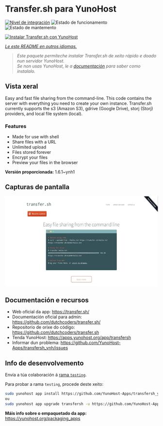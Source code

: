 <!--
NOTA: Este README foi creado automáticamente por <https://github.com/YunoHost/apps/tree/master/tools/readme_generator>
NON debe editarse manualmente.
-->

# Transfer.sh para YunoHost

[![Nivel de integración](https://dash.yunohost.org/integration/transfersh.svg)](https://ci-apps.yunohost.org/ci/apps/transfersh/) ![Estado de funcionamento](https://ci-apps.yunohost.org/ci/badges/transfersh.status.svg) ![Estado de mantemento](https://ci-apps.yunohost.org/ci/badges/transfersh.maintain.svg)

[![Instalar Transfer.sh con YunoHost](https://install-app.yunohost.org/install-with-yunohost.svg)](https://install-app.yunohost.org/?app=transfersh)

*[Le este README en outros idiomas.](./ALL_README.md)*

> *Este paquete permíteche instalar Transfer.sh de xeito rápido e doado nun servidor YunoHost.*  
> *Se non usas YunoHost, le a [documentación](https://yunohost.org/install) para saber como instalalo.*

## Vista xeral

Easy and fast file sharing from the command-line. This code contains the server with everything you need to create your own instance.
Transfer.sh currently supports the s3 (Amazon S3), gdrive (Google Drive), storj (Storj) providers, and local file system (local).

### Features

- Made for use with shell
- Share files with a URL
- Unlimited upload
- Files stored forever
- Encrypt your files
- Preview your files in the browser


**Versión proporcionada:** 1.6.1~ynh1

## Capturas de pantalla

![Captura de pantalla de Transfer.sh](./doc/screenshots/transfer.sh-about.jpg)

## Documentación e recursos

- Web oficial da app: <https://transfer.sh/>
- Documentación oficial para admin: <https://github.com/dutchcoders/transfer.sh/>
- Repositorio de orixe do código: <https://github.com/dutchcoders/transfer.sh>
- Tenda YunoHost: <https://apps.yunohost.org/app/transfersh>
- Informar dun problema: <https://github.com/YunoHost-Apps/transfersh_ynh/issues>

## Info de desenvolvemento

Envía a túa colaboración á [rama `testing`](https://github.com/YunoHost-Apps/transfersh_ynh/tree/testing).

Para probar a rama `testing`, procede deste xeito:

```bash
sudo yunohost app install https://github.com/YunoHost-Apps/transfersh_ynh/tree/testing --debug
ou
sudo yunohost app upgrade transfersh -u https://github.com/YunoHost-Apps/transfersh_ynh/tree/testing --debug
```

**Máis info sobre o empaquetado da app:** <https://yunohost.org/packaging_apps>
